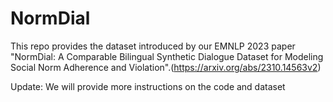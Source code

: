 # NormDial
This repo provides the dataset introduced by our EMNLP 2023 paper "NormDial: A Comparable Bilingual Synthetic Dialogue Dataset for Modeling Social Norm Adherence and Violation".(https://arxiv.org/abs/2310.14563v2)



Update: We will provide more instructions on the code and dataset
